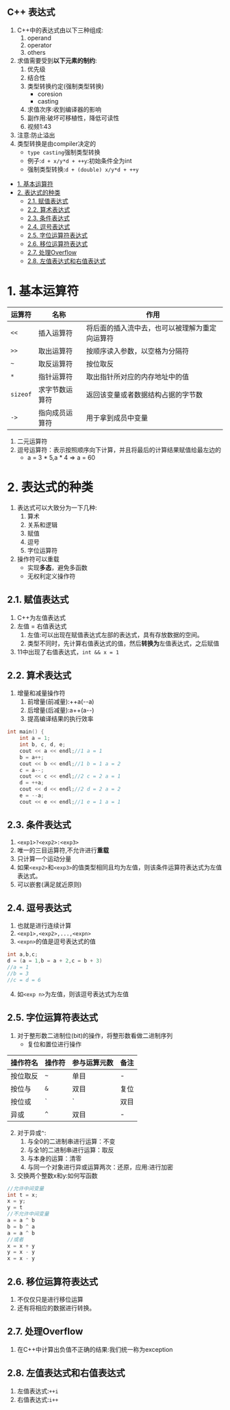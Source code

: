 C++ 表达式
---
1. C++中的表达式由以下三种组成:
    1. operand
    2. operator
    3. others
2. 求值需要受到**以下元素的制约**:
    1. 优先级
    2. 结合性
    3. 类型转换约定(强制类型转换)
        + coresion
        + casting
    4. 求值次序:收到编译器的影响
    5. 副作用:破坏可移植性，降低可读性
    6. 视频1:43
3. 注意:防止溢出
4. 类型转换是由compiler决定的
    + `type casting`强制类型转换
    + 例子:`d + x/y*d + ++y`:初始条件全为int
    + 强制类型转换:`d + (double) x/y*d + ++y`

<!-- TOC -->

- [1. 基本运算符](#1-基本运算符)
- [2. 表达式的种类](#2-表达式的种类)
  - [2.1. 赋值表达式](#21-赋值表达式)
  - [2.2. 算术表达式](#22-算术表达式)
  - [2.3. 条件表达式](#23-条件表达式)
  - [2.4. 逗号表达式](#24-逗号表达式)
  - [2.5. 字位运算符表达式](#25-字位运算符表达式)
  - [2.6. 移位运算符表达式](#26-移位运算符表达式)
  - [2.7. 处理Overflow](#27-处理overflow)
  - [2.8. 左值表达式和右值表达式](#28-左值表达式和右值表达式)

<!-- /TOC -->

# 1. 基本运算符

运算符|名称|作用
--|--|--
`<<`|插入运算符|将后面的插入流中去，也可以被理解为重定向运算符
`>>`|取出运算符|按顺序读入参数，以空格为分隔符
`~`|取反运算符|按位取反
`*`|指针运算符|取出指针所对应的内存地址中的值
`sizeof`|求字节数运算符|返回该变量或者数据结构占据的字节数
`->`|指向成员运算符|用于拿到成员中变量

1. 二元运算符
2. 逗号运算符：表示按照顺序向下计算，并且将最后的计算结果赋值给最左边的
    + a = 3 * 5,a * 4 => a = 60

# 2. 表达式的种类
1. 表达式可以大致分为一下几种:
    1. 算术
    2. 关系和逻辑
    3. 赋值
    4. 逗号
    5. 字位运算符
2. 操作符可以重载
    + 实现**多态**，避免多函数
    + 无权利定义操作符

## 2.1. 赋值表达式
1. C++为左值表达式
2. 左值 = 右值表达式
    1. 左值:可以出现在赋值表达式左部的表达式，具有存放数据的空间。
    2. 类型不同时，先计算右值表达式的值，然后**转换为**左值表达式，之后赋值
3. 11中出现了右值表达式，`int && x = 1`

## 2.2. 算术表达式
1. 增量和减量操作符
    1. 前增量(前减量):++a(--a)
    2. 后增量(后减量):a++(a--)
    3. 提高编译结果的执行效率

```c++
int main() {
	int a = 1;
	int b, c, d, e;
	cout << a << endl;//1 a = 1
	b = a++;
	cout << b << endl;//1 b = 1 a = 2
	c = a--;
	cout << c << endl;//2 c = 2 a = 1
	d = ++a;
	cout << d << endl;//2 d = 2 a = 2
	e = --a;
	cout << e << endl;//1 e = 1 a = 1
```

## 2.3. 条件表达式
1. `<exp1>?<exp2>:<exp3>`
2. 唯一的三目运算符,不允许进行**重载**
3. 只计算一个运动分量
4. 如果`<exp2>`和`<exp3>`的值类型相同且均为左值，则该条件运算符表达式为左值表达式。
5. 可以嵌套(满足就近原则)

## 2.4. 逗号表达式
1. 也就是进行连续计算
2. `<exp1>,<exp2>,...,<expn>`
3. `<expn>`的值是逗号表达式的值
```c++
int a,b,c;
d = (a = 1,b = a + 2,c = b + 3)
//a = 1
//b = 3
//c = d = 6
```
4. 如`<exp n>`为左值，则该逗号表达式为左值

## 2.5. 字位运算符表达式
1. 对于整形数二进制位(bit)的操作，将整形数看做二进制序列
    + 复位和置位进行操作

操作符名|操作符|参与运算元数|备注
--|--|--|--
按位取反|`~`|单目|-
按位与|`&`|双目|复位
按位或|`|`|双目|置位
异或|`^`|双目|-

2. 对于异或`^`:
    1. 与全0的二进制串进行运算：不变
    2. 与全1的二进制串进行运算：取反
    3. 与本身的运算：清零
    4. 与同一个对象进行异或运算两次：还原，应用:进行加密
3. 交换两个整数x和y:如何写函数

```c++
//允许中间变量
int t = x;
x = y;
y = t
//不允许中间变量
a = a ^ b
b = b ^ a
a = a ^ b
//或者
x = x + y
y = x - y
x = x - y
```

## 2.6. 移位运算符表达式
1. 不仅仅只是进行移位运算
2. 还有将相应的数据进行转换。

## 2.7. 处理Overflow 
1. 在C++中计算出负值不正确的结果:我们统一称为exception

## 2.8. 左值表达式和右值表达式
1. 左值表达式:`++i`
2. 右值表达式:`i++`